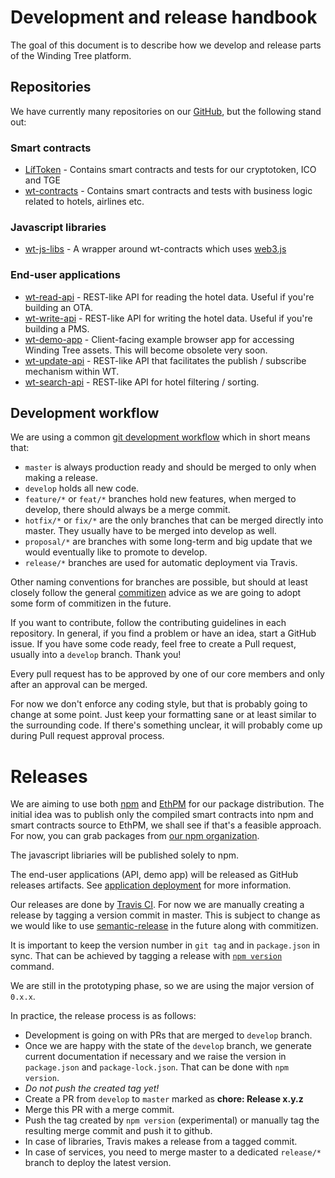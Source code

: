 # Development and release handbook

The goal of this document is to describe how we develop and release parts of
the Winding Tree platform.

## Repositories

We have currently many repositories on our
[GitHub](https://github.com/windingtree/), but the following stand out:

### Smart contracts

- [LífToken](https://github.com/windingtree/LifToken) - Contains smart
contracts and tests for our cryptotoken, ICO and TGE
- [wt-contracts](https://github.com/windingtree/wt-contracts) - Contains smart
contracts and tests with business logic related to hotels, airlines etc.

### Javascript libraries

- [wt-js-libs](https://github.com/windingtree/wt-js-libs) - A wrapper around
wt-contracts which uses [web3.js](https://github.com/ethereum/web3.js/)

### End-user applications

- [wt-read-api](https://github.com/windingtree/wt-read-api) - REST-like
API for reading the hotel data. Useful if you're building an OTA.
- [wt-write-api](https://github.com/windingtree/wt-write-api) - REST-like
API for writing the hotel data. Useful if you're building a PMS.
- [wt-demo-app](https://github.com/windingtree/wt-demo-app) - Client-facing
example browser app for accessing Winding Tree assets. This will become obsolete
very soon.
- [wt-update-api](https://github.com/windingtree/wt-update-api) - REST-like
API that facilitates the publish / subscribe mechanism within WT.
- [wt-search-api](https://github.com/windingtree/wt-search-api) - REST-like
API for hotel filtering / sorting.

## Development workflow

We are using a common
[git development workflow](http://nvie.com/posts/a-successful-git-branching-model/)
which in short means that:

- `master` is always production ready and should be merged to only when making
a release.
- `develop` holds all new code.
- `feature/*` or `feat/*` branches hold new features, when merged to develop, there should
always be a merge commit.
- `hotfix/*` or `fix/*` are the only branches that can be merged directly into master.
They usually have to be merged into develop as well.
- `proposal/*` are branches with some long-term and big update that we would
eventually like to promote to develop.
- `release/*` branches are used for automatic deployment via
Travis.

Other naming conventions for branches are possible, but should at least closely
follow the general
[commitizen](https://www.npmjs.com/package/commitizen#using-the-command-line-tool)
advice as we are going to adopt some form of commitizen in the future.

If you want to contribute, follow the contributing guidelines in each repository.
In general, if you find a problem or have an idea, start a GitHub issue. If you
have some code ready, feel free to create a Pull request, usually into a `develop`
branch. Thank you!

Every pull request has to be approved by one of our core members and only after
an approval can be merged.

For now we don't enforce any coding style, but that is probably going to change
at some point. Just keep your formatting sane or at least similar to the
surrounding code. If there's something unclear, it will probably come up during
Pull request approval process.


# Releases

We are aiming to use both [npm](https://npmjs.com) and
[EthPM](https://www.ethpm.com/) for our package distribution. The initial idea
was to publish only the compiled smart contracts into npm and smart contracts
source to EthPM, we shall see if that's a feasible approach. For now, you can
grab packages from [our npm organization](https://www.npmjs.com/org/windingtree).

The javascript libriaries will be published solely to npm.

The end-user applications (API, demo app) will be released as GitHub releases
artifacts. See [application deployment](https://github.com/windingtree/wiki/blob/master/app-deployment/)
for more information.

Our releases are done by [Travis CI](https://travis-ci.org/). For now we are
manually creating a release by tagging a version commit in master. This is
subject to change as we would like to use
[semantic-release](https://semantic-release.gitbooks.io/semantic-release/#highlights)
in the future along with commitizen.

It is important to keep the version number in `git tag` and in `package.json`
in sync. That can be achieved by tagging a release with
[`npm version`](https://docs.npmjs.com/cli/version) command.

We are still in the prototyping phase, so we are using the major version of `0.x.x`.

In practice, the release process is as follows:

- Development is going on with PRs that are merged to `develop` branch.
- Once we are happy with the state of the `develop` branch, we generate current
documentation if necessary and we raise the version in `package.json` and
`package-lock.json`. That can be done with `npm version`.
- *Do not push the created tag yet!*
- Create a PR from `develop` to `master` marked as **chore: Release x.y.z**
- Merge this PR with a merge commit.
- Push the tag created by `npm version` (experimental) or manually tag the
resulting merge commit and push it to github.
- In case of libraries, Travis makes a release from a tagged commit.
- In case of services, you need to merge master to a dedicated
`release/*` branch to deploy the latest version.
